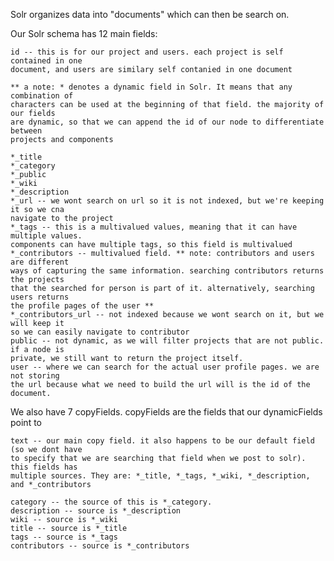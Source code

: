 Solr organizes data into "documents" which can then be search on.

Our Solr schema has 12 main fields:

	id -- this is for our project and users. each project is self contained in one 
	document, and users are similary self contanied in one document
	
	** a note: * denotes a dynamic field in Solr. It means that any combination of 
	characters can be used at the beginning of that field. the majority of our fields
	are dynamic, so that we can append the id of our node to differentiate between
	projects and components
	
	*_title
	*_category 
	*_public
	*_wiki
	*_description
	*_url -- we wont search on url so it is not indexed, but we're keeping it so we cna
	navigate to the project
	*_tags -- this is a multivalued values, meaning that it can have multiple values.
	components can have multiple tags, so this field is multivalued
	*_contributors -- multivalued field. ** note: contributors and users are different 
	ways of capturing the same information. searching contributors returns the projects 
	that the searched for person is part of it. alternatively, searching users returns
	the profile pages of the user **
	*_contributors_url -- not indexed because we wont search on it, but we will keep it
	so we can easily navigate to contributor 
	public -- not dynamic, as we will filter projects that are not public. if a node is
	private, we still want to return the project itself.
	user -- where we can search for the actual user profile pages. we are not storing
	the url because what we need to build the url will is the id of the document. 
	
	
We also have 7 copyFields. copyFields are the fields that our dynamicFields point to

	text -- our main copy field. it also happens to be our default field (so we dont have
	to specify that we are searching that field when we post to solr). this fields has
	multiple sources. They are: *_title, *_tags, *_wiki, *_description, and *_contributors
	
	category -- the source of this is *_category.
	description -- source is *_description
	wiki -- source is *_wiki
	title -- source is *_title
	tags -- source is *_tags
	contributors -- source is *_contributors
	
	